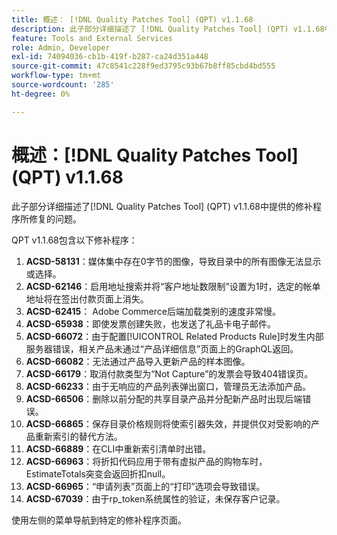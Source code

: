 ```yaml
---
title: 概述： [!DNL Quality Patches Tool] (QPT) v1.1.68
description: 此子部分详细描述了 [!DNL Quality Patches Tool] (QPT) v1.1.68中提供的修补程序所修复的问题。
feature: Tools and External Services
role: Admin, Developer
exl-id: 74094036-cb1b-419f-b287-ca24d351a448
source-git-commit: 47c8541c228f9ed3795c93b67b8ff85cbd4bd555
workflow-type: tm+mt
source-wordcount: '285'
ht-degree: 0%

---
```


# 概述：[!DNL Quality Patches Tool] (QPT) v1.1.68

此子部分详细描述了[!DNL Quality Patches Tool] (QPT) v1.1.68中提供的修补程序所修复的问题。

QPT v1.1.68包含以下修补程序：
1. **ACSD-58131**：媒体集中存在0字节的图像，导致目录中的所有图像无法显示或选择。
1. **ACSD-62146**：启用地址搜索并将“客户地址数限制”设置为1时，选定的帐单地址将在签出付款页面上消失。
1. **ACSD-62415**： Adobe Commerce后端加载类别的速度非常慢。
1. **ACSD-65938**：即使发票创建失败，也发送了礼品卡电子邮件。
1. **ACSD-66072**：由于配置[!UICONTROL Related Products Rule]时发生内部服务器错误，相关产品未通过“产品详细信息”页面上的GraphQL返回。
1. **ACSD-66082**：无法通过产品导入更新产品的样本图像。
1. **ACSD-66179**：取消付款类型为“Not Capture”的发票会导致404错误页。
1. **ACSD-66233**：由于无响应的产品列表弹出窗口，管理员无法添加产品。
1. **ACSD-66506**：删除以前分配的共享目录产品并分配新产品时出现后端错误。
1. **ACSD-66865**：保存目录价格规则将使索引器失效，并提供仅对受影响的产品重新索引的替代方法。
1. **ACSD-66889**：在CLI中重新索引清单时出错。
1. **ACSD-66963**：将折扣代码应用于带有虚拟产品的购物车时，EstimateTotals突变会返回折扣null。
1. **ACSD-66965**：“申请列表”页面上的“打印”选项会导致错误。
1. **ACSD-67039**：由于rp_token系统属性的验证，未保存客户记录。

使用左侧的菜单导航到特定的修补程序页面。
